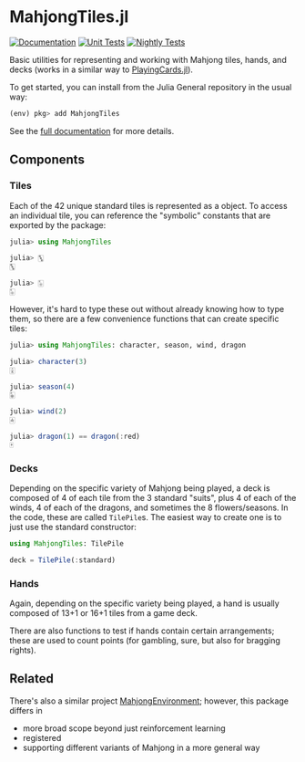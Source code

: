 # MahjongTiles.jl

[![Documentation](https://github.com/tmthyln/MahjongTiles.jl/actions/workflows/docs.yml/badge.svg)](https://github.com/tmthyln/MahjongTiles.jl/actions/workflows/docs.yml)
[![Unit Tests](https://github.com/tmthyln/MahjongTiles.jl/actions/workflows/tests.yml/badge.svg)](https://github.com/tmthyln/MahjongTiles.jl/actions/workflows/tests.yml)
[![Nightly Tests](https://github.com/tmthyln/MahjongTiles.jl/actions/workflows/nightly.yml/badge.svg)](https://github.com/tmthyln/MahjongTiles.jl/actions/workflows/nightly.yml)

Basic utilities for representing and working with Mahjong tiles, hands, and decks
(works in a similar way to 
[PlayingCards.jl](https://juliahub.com/ui/Packages/PlayingCards/I6MLG/0.3.0)).

To get started, you can install from the Julia General repository in the usual way:

```julia
(env) pkg> add MahjongTiles
```

See the [full documentation](https://tmthyln.github.io/MahjongTiles.jl/latest/) for more details.

## Components

### Tiles

Each of the 42 unique standard tiles is represented as a object.
To access an individual tile, you can reference the "symbolic" constants
that are exported by the package:

```julia
julia> using MahjongTiles

julia> 🀛
🀛

julia> 🀥
🀥
```

However, it's hard to type these out without already knowing how to type them,
so there are a few convenience functions that can create specific tiles:

```julia
julia> using MahjongTiles: character, season, wind, dragon

julia> character(3)
🀉

julia> season(4)
🀩

julia> wind(2)
🀁

julia> dragon(1) == dragon(:red)
🀄
```


### Decks

Depending on the specific variety of Mahjong being played,
a deck is composed of 4 of each tile from the 3 standard "suits",
plus 4 of each of the winds, 4 of each of the dragons, and 
sometimes the 8 flowers/seasons.
In the code, these are called `TilePile`s. 
The easiest way to create one is to just use the standard constructor:

```julia
using MahjongTiles: TilePile

deck = TilePile(:standard)
```

### Hands

Again, depending on the specific variety being played, 
a hand is usually composed of 13+1 or 16+1 tiles from a game deck.

There are also functions to test if hands contain certain arrangements;
these are used to count points 
(for gambling, sure, but also for bragging rights).


## Related

There's also a similar project [MahjongEnvironment](https://github.com/coldinjection/MahjongEnvironment);
however, this package differs in
- more broad scope beyond just reinforcement learning
- registered
- supporting different variants of Mahjong in a more general way

